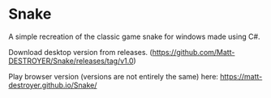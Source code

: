 # Snake
A simple recreation of the classic game snake for windows made using C#.

Download desktop version from releases. (https://github.com/Matt-DESTROYER/Snake/releases/tag/v1.0)

Play browser version (versions are not entirely the same) here: https://matt-destroyer.github.io/Snake/
